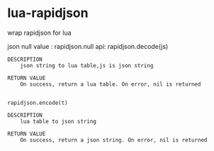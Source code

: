 # lua-rapidjson
wrap rapidjson for lua

json null value :   rapidjson.null
api:
	rapidjson.decode(js)   	

	DESCRIPTION
		json string to lua table,js is json string

	RETURN VALUE
		On success, return a lua table. On error, nil is returned


	rapidjson.encode(t)   	

	DESCRIPTION
		lua table to json string

	RETURN VALUE
		On success, return a json string. On error, nil is returned

